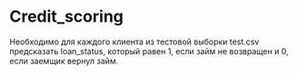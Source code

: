# Credit_scoring
Необходимо для каждого клиента из тестовой выборки test.csv предсказать loan_status, который равен 1, если займ не возвращен и 0, если заемщик вернул займ.
